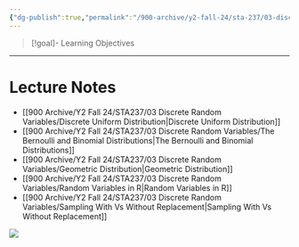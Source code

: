 ```yaml
---
{"dg-publish":true,"permalink":"/900-archive/y2-fall-24/sta-237/03-discrete-random-variables/week-5-more-discrete-random-variables/","tags":["lecture","note","stats","university"],"created":"2024-10-03T12:52:58.548-04:00","updated":"2024-12-05T18:46:59.030-05:00"}
---
```



> [!goal]- Learning Objectives

---

# Lecture Notes

- [[900 Archive/Y2 Fall 24/STA237/03 Discrete Random Variables/Discrete Uniform Distribution\|Discrete Uniform Distribution]]
- [[900 Archive/Y2 Fall 24/STA237/03 Discrete Random Variables/The Bernoulli and Binomial Distributions\|The Bernoulli and Binomial Distributions]]
- [[900 Archive/Y2 Fall 24/STA237/03 Discrete Random Variables/Geometric Distribution\|Geometric Distribution]]
- [[900 Archive/Y2 Fall 24/STA237/03 Discrete Random Variables/Random Variables in R\|Random Variables in R]]
- [[900 Archive/Y2 Fall 24/STA237/03 Discrete Random Variables/Sampling With Vs Without Replacement\|Sampling With Vs Without Replacement]]

![](https://i.imgur.com/OXQjeCg.png)

